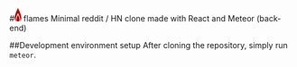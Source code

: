 #<img src="https://raw.githubusercontent.com/mondora-labs/flames-front/master/app/assets/images/logo.png" width="12" /> flames
Minimal reddit / HN clone made with React and Meteor (back-end)

##Development environment setup
After cloning the repository, simply run `meteor`.
